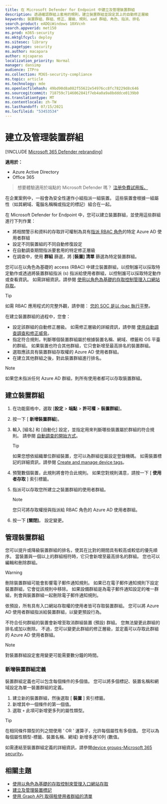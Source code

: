 ```yaml
---
title: 在 Microsoft Defender for Endpoint 中建立及管理裝置群組
description: 透過確認群組上套用的規則，建立裝置群組並設定其上的自動修正層級
keywords: 裝置群組、群組、修正、層級、規則、aad 群組、角色、指派、排名
search.product: eADQiWindows 10XVcnh
search.appverid: met150
ms.prod: m365-security
ms.mktglfcycl: deploy
ms.sitesec: library
ms.pagetype: security
ms.author: macapara
author: mjcaparas
localization_priority: Normal
manager: dansimp
audience: ITPro
ms.collection: M365-security-compliance
ms.topic: article
ms.technology: mde
ms.openlocfilehash: 49bd90d8a082f55622e54976cc8fc78229d8c646
ms.sourcegitcommit: 718759c7146062841f7eb4a0a9a8bdddce0139b0
ms.translationtype: MT
ms.contentlocale: zh-TW
ms.lasthandoff: 07/15/2021
ms.locfileid: "53453534"
---
```

# <a name="create-and-manage-device-groups"></a>建立及管理裝置群組

[!INCLUDE [Microsoft 365 Defender rebranding](../../includes/microsoft-defender.md)]


**適用於：**
- Azure Active Directory
- Office 365

> 想要體驗適用於端點的 Microsoft Defender 嗎？ [注册免費試用版。](https://www.microsoft.com/microsoft-365/windows/microsoft-defender-atp?ocid=docs-wdatp-exposedapis-abovefoldlink)


在企業案例中，一般會為安全性運作小組指派一組裝置。 這些裝置會根據一組屬性（如其網域、電腦名稱稱或指定的標記）組合在一起。

在 Microsoft Defender for Endpoint 中，您可以建立裝置群組，並使用這些群組進行下列作業：
- 將相關警示和資料的存取許可權制為具有[指派 RBAC 角色](rbac.md)的特定 Azure AD 使用者群組 
- 設定不同裝置組的不同自動修復設定
- 在自動調查期間指派要套用的特定修正層級
- 在調查中，使用 **群組** 篩選，將 [**裝置] 清單** 篩選為特定裝置群組。

您可以在以角色為基礎的 access (RBAC) 中建立裝置群組，以控制誰可以採取特定動作或透過將裝置群組指派 (s) 指派給使用者群組，以控制誰可以採取特定動作或查看資訊。 如需詳細資訊，請參閱 [使用以角色為基礎的存取控制管理入口網站存取](rbac.md)。

>[!TIP]
> 如需 RBAC 應用程式的完整外觀，請參閱： [您的 SOC 是以 rbac 執行平整](https://techcommunity.microsoft.com/t5/Windows-Defender-ATP/Is-your-SOC-running-flat-with-limited-RBAC/ba-p/320015)。

在建立裝置群組的過程中，您會：
- 設定該群組的自動修正層級。 如需修正層級的詳細資訊，請參閱 [使用自動調查調查和修正威脅](automated-investigations.md)。
- 指定符合規則，判斷哪個裝置群組屬於根據裝置名稱、網域、標籤和 OS 平臺的群組。 如果裝置也符合其他群組，它只會新增至最高排名的裝置群組。
- 選取應該具有裝置群組存取權的 Azure AD 使用者群組。
- 在建立其他群組之後，對此裝置群組進行排名。

>[!NOTE]
>如果您未指派任何 Azure AD 群組，則所有使用者都可以存取裝置群組。

## <a name="create-a-device-group"></a>建立裝置群組

1. 在功能窗格中，選取 [**設定**  >  **端點**  >  **許可權**  >  **裝置群組**]。

2. 按一下 [ **新增裝置群組**]。

3. 輸入 [組名] 和 [自動化] 設定，並指定用來判斷哪些裝置屬於群組的符合規則。 請參閱 [自動調查的開始方式](automated-investigations.md#how-the-automated-investigation-starts)。

    >[!TIP]
    >如果您想依組織單位群組裝置，您可以為群組從屬設定登錄機碼。 如需裝置標記的詳細資訊，請參閱 [Create and manage device tags](machine-tags.md)。

4. 預覽數個裝置，此規則將會符合此規則。 如果您對規則滿意，請按一下 [ **使用者存取** ] 索引標籤。

5. 指派可以存取您所建立之裝置群組的使用者群組。

    >[!NOTE]
    >您只可將存取權授與指派給 RBAC 角色的 Azure AD 使用者群組。

6. 按一下 **[關閉]**。 設定變更。

## <a name="manage-device-groups"></a>管理裝置群組

您可以提升或降級裝置群組的排名，使其在比對的期間具有較高或較低的優先順序。 當裝置與一個以上的群組相符時，它只會新增至最高排名的群組。 您也可以編輯和刪除群組。



>[!WARNING]
>刪除裝置群組可能會影響電子郵件通知規則。 如果已在電子郵件通知規則下設定裝置群組，它會從該規則中移除。 如果設備群組是為電子郵件通知設定的唯一群組，則會與裝置群組一起刪除電子郵件通知規則。

依預設，所有具有入口網站存取權的使用者皆可存取裝置群組。 您可以將 Azure AD 使用者群組指派給裝置群組，以變更預設行為。

不符合任何群組的裝置會新增至取消群組裝置 (預設) 群組。 您無法變更此群組的排名或加以刪除。 不過，您可以變更此群組的修正層級，並定義可以存取此群組的 Azure AD 使用者群組。

>[!NOTE]
> 對裝置群組設定套用變更可能需要數分鐘的時間。


### <a name="add-device-group-definitions"></a>新增裝置群組定義
裝置群組定義也可以包含每個條件的多個值。 您可以將多個標記、裝置名稱和網域設定為單一裝置群組的定義。

1. 建立新的裝置群組，然後選取 [ **裝置** ] 索引標籤。
2. 新增其中一個條件的第一個值。
3. 選取 `+` 此項可新增更多列的屬性類型。

>[!TIP]
> 在相同條件類型的列之間使用 ' OR ' 運算子，允許每個屬性有多個值。
> 您可以為每個屬性類型-標籤、裝置名稱、網域) 新增多達10列 (數值。

如需連結至裝置群組定義的詳細資訊，請參閱[device groups-Microsoft 365 security](https://sip.security.microsoft.com/homepage)。

## <a name="related-topics"></a>相關主題

- [使用以角色為基礎的存取控制來管理入口網站存取](rbac.md)
- [建立及管理裝置標記](machine-tags.md)
- [使用 Graph API 取得租使用者群組的清單](/graph/api/device-list-memberof)
